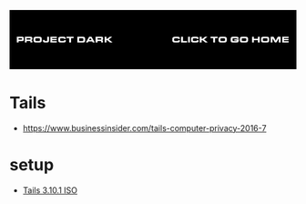 [![](media/project_dark_home.png)](documentation.md)

# Tails

- <https://www.businessinsider.com/tails-computer-privacy-2016-7>

# setup

- [Tails 3.10.1 ISO](https://tails.as1101.net/tails/stable/tails-amd64-3.10.1/tails-amd64-3.10.1.iso)
